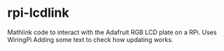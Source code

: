 rpi-lcdlink
===========

Mathlink code to interact with the Adafruit RGB LCD plate on a RPi.  Uses WiringPi 
Adding some text to check how updating works.
